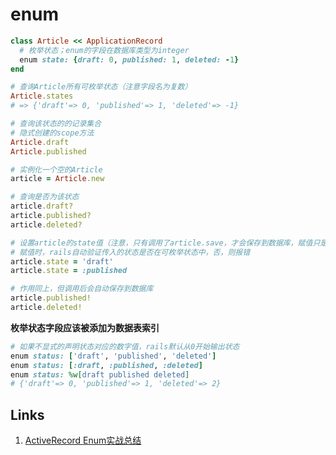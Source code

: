 # enum

```ruby
class Article << ApplicationRecord
  # 枚举状态；enum的字段在数据库类型为integer
  enum state: {draft: 0, published: 1, deleted: -1}
end

# 查询Article所有可枚举状态（注意字段名为复数）
Article.states
# => {'draft'=> 0, 'published'=> 1, 'deleted'=> -1}

# 查询该状态的的记录集合
# 隐式创建的scope方法
Article.draft
Article.published

# 实例化一个空的Article
article = Article.new

# 查询是否为该状态
article.draft?
article.published?
article.deleted?

# 设置article的state值（注意，只有调用了article.save，才会保存到数据库，赋值只是改变对象值）
# 赋值时，rails自动验证传入的状态是否在可枚举状态中，否，则报错
article.state = 'draft'
article.state = :published

# 作用同上，但调用后会自动保存到数据库
article.published!
article.deleted!
```


**枚举状态字段应该被添加为数据表索引**


```ruby
# 如果不显式的声明状态对应的数字值，rails默认从0开始输出状态
enum status: ['draft', 'published', 'deleted']
enum status: [:draft, :published, :deleted]
enum status: %w[draft published deleted]
# {'draft'=> 0, 'published'=> 1, 'deleted'=> 2}
```

## Links
1. [ActiveRecord Enum实战总结](http://www.bigbing.net/2017/03/07/practice-activerecord-enum/)
